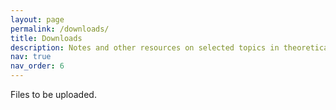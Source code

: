 ```yaml
---
layout: page
permalink: /downloads/
title: Downloads
description: Notes and other resources on selected topics in theoretical chemistry for download.
nav: true
nav_order: 6
---
```


<!-- For now, this page is assumed to be a static description of your courses. You can convert it to a collection similar to `_projects/` so that you can have a dedicated page for each course.

Organize your courses by years, topics, or universities, however you like! -->

Files to be uploaded.

